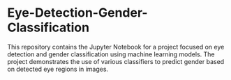 # Eye-Detection-Gender-Classification
This repository contains the Jupyter Notebook for a project focused on eye detection and gender classification using machine learning models. The project demonstrates the use of various classifiers to predict gender based on detected eye regions in images.
